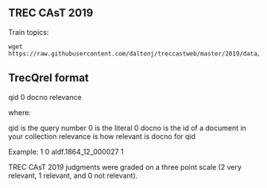 ## TREC CAsT 2019 

Train topics:
```
wget https://raw.githubusercontent.com/daltonj/treccastweb/master/2019/data/training/train_topics_mod.qrel
```

## TrecQrel format

qid 0 docno relevance

where:

qid is the query number
0 is the literal 0
docno is the id of a document in your collection
relevance is how relevant is docno for qid

Example:
1 0 aldf.1864_12_000027 1



TREC CAsT 2019 judgments were graded on a three point scale (2 very relevant, 1 relevant, and 0 not relevant).
